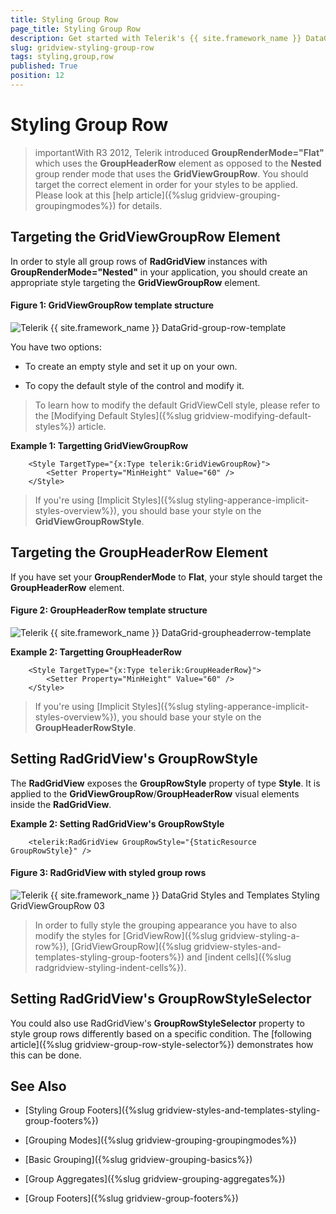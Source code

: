 ```yaml
---
title: Styling Group Row
page_title: Styling Group Row
description: Get started with Telerik's {{ site.framework_name }} DataGrid and learn how to style the GroupRow element.
slug: gridview-styling-group-row
tags: styling,group,row
published: True
position: 12
---
```


# Styling Group Row

>importantWith R3 2012, Telerik introduced __GroupRenderMode="Flat"__ which uses the **GroupHeaderRow** element as opposed to the **Nested** group render mode that uses the **GridViewGroupRow**. You should target the correct element in order for your styles to be applied. Please look at this [help article]({%slug gridview-grouping-groupingmodes%}) for details.

## Targeting the GridViewGroupRow Element

In order to style all group rows of __RadGridView__ instances with **GroupRenderMode="Nested"** in your application, you should create an appropriate style targeting the __GridViewGroupRow__ element.

#### __Figure 1: GridViewGroupRow template structure__

![Telerik {{ site.framework_name }} DataGrid-group-row-template](images/gridview-group-row-template.png)

You have two options:

* To create an empty style and set it up on your own.

* To copy the default style of the control and modify it.

>To learn how to modify the default GridViewCell style, please refer to the [Modifying Default Styles]({%slug gridview-modifying-default-styles%}) article.

__Example 1: Targetting GridViewGroupRow__

```XAML
	<Style TargetType="{x:Type telerik:GridViewGroupRow}">
	    <Setter Property="MinHeight" Value="60" />
	</Style>
```

>If you're using [Implicit Styles]({%slug styling-apperance-implicit-styles-overview%}), you should base your style on the __GridViewGroupRowStyle__.

## Targeting the GroupHeaderRow Element

If you have set your **GroupRenderMode** to **Flat**, your style should target the __GroupHeaderRow__ element.

#### __Figure 2: GroupHeaderRow template structure__

![Telerik {{ site.framework_name }} DataGrid-groupheaderrow-template](images/gridview-groupheaderrow-template.png)

__Example 2: Targetting GroupHeaderRow__

```XAML
	<Style TargetType="{x:Type telerik:GroupHeaderRow}">
	    <Setter Property="MinHeight" Value="60" />
	</Style>
```

>If you're using [Implicit Styles]({%slug styling-apperance-implicit-styles-overview%}), you should base your style on the __GroupHeaderRowStyle__.

## Setting RadGridView's GroupRowStyle

The __RadGridView__ exposes the __GroupRowStyle__ property of type __Style__. It is applied to the __GridViewGroupRow__/__GroupHeaderRow__ visual elements inside the __RadGridView__.

__Example 2: Setting RadGridView's GroupRowStyle__

```XAML
	<telerik:RadGridView GroupRowStyle="{StaticResource GroupRowStyle}" />
```

#### __Figure 3: RadGridView with styled group rows__

![Telerik {{ site.framework_name }} DataGrid Styles and Templates Styling GridViewGroupRow 03](images/RadGridView_Styles_and_Templates_Styling_GridViewGroupRow_03.png)

>In order to fully style the grouping appearance you have to also modify the styles for [GridViewRow]({%slug gridview-styling-a-row%}), [GridViewGroupRow]({%slug gridview-styles-and-templates-styling-group-footers%}) and [indent cells]({%slug radgridview-styling-indent-cells%}).

## Setting RadGridView's GroupRowStyleSelector

You could also use RadGridView's **GroupRowStyleSelector** property to style group rows differently based on a specific condition. The [following article]({%slug gridview-group-row-style-selector%}) demonstrates how this can be done.

## See Also

 * [Styling Group Footers]({%slug gridview-styles-and-templates-styling-group-footers%})

 * [Grouping Modes]({%slug gridview-grouping-groupingmodes%})

 * [Basic Grouping]({%slug gridview-grouping-basics%})

 * [Group Aggregates]({%slug gridview-grouping-aggregates%})

 * [Group Footers]({%slug gridview-group-footers%})
